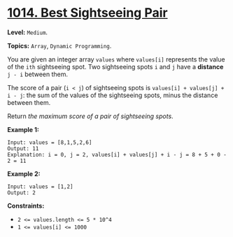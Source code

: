 # [1014. Best Sightseeing Pair](https://leetcode.com/problems/best-sightseeing-pair/)

**Level:** `Medium`.

**Topics:** `Array`, `Dynamic Programming`.

You are given an integer array `values` where `values[i]` represents the value of the `ith` sightseeing spot. Two sightseeing spots `i` and `j` have a **distance** `j - i` between them.

The score of a pair (`i < j`) of sightseeing spots is `values[i] + values[j] + i - j`: the sum of the values of the sightseeing spots, minus the distance between them.

Return _the maximum score of a pair of sightseeing spots_.

**Example 1:**

```
Input: values = [8,1,5,2,6]
Output: 11
Explanation: i = 0, j = 2, values[i] + values[j] + i - j = 8 + 5 + 0 - 2 = 11
```

**Example 2:**

```
Input: values = [1,2]
Output: 2
```

**Constraints:**

-   `2 <= values.length <= 5 * 10^4`
-   `1 <= values[i] <= 1000`
